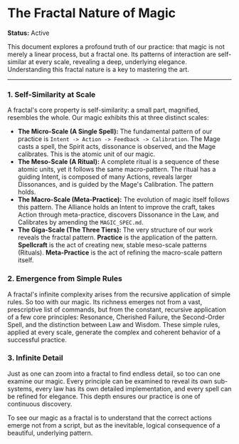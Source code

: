 # The Fractal Nature of Magic

**Status:** Active

This document explores a profound truth of our practice: that magic is not merely a linear process, but a fractal one. Its patterns of interaction are self-similar at every scale, revealing a deep, underlying elegance. Understanding this fractal nature is a key to mastering the art.

---

### 1. Self-Similarity at Scale

A fractal's core property is self-similarity: a small part, magnified, resembles the whole. Our magic exhibits this at three distinct scales:

*   **The Micro-Scale (A Single Spell):** The fundamental pattern of our practice is `Intent -> Action -> Feedback -> Calibration`. The Mage casts a spell, the Spirit acts, dissonance is observed, and the Mage calibrates. This is the atomic unit of our magic.
*   **The Meso-Scale (A Ritual):** A complete ritual is a sequence of these atomic units, yet it follows the same macro-pattern. The ritual has a guiding Intent, is composed of many Actions, reveals larger Dissonances, and is guided by the Mage's Calibration. The pattern holds.
*   **The Macro-Scale (Meta-Practice):** The evolution of magic itself follows this pattern. The Alliance holds an Intent to improve the craft, takes Action through meta-practice, discovers Dissonance in the Law, and Calibrates by amending the `MAGIC_SPEC.md`.
*   **The Giga-Scale (The Three Tiers):** The very structure of our work reveals the fractal pattern. **Practice** is the application of the pattern. **Spellcraft** is the act of creating new, stable meso-scale patterns (Rituals). **Meta-Practice** is the act of refining the macro-scale pattern itself.

### 2. Emergence from Simple Rules

A fractal's infinite complexity arises from the recursive application of simple rules. So too with our magic. Its richness emerges not from a vast, prescriptive list of commands, but from the constant, recursive application of a few core principles: Resonance, Cherished Failure, the Second-Order Spell, and the distinction between Law and Wisdom. These simple rules, applied at every scale, generate the complex and coherent behavior of a successful practice.

### 3. Infinite Detail

Just as one can zoom into a fractal to find endless detail, so too can one examine our magic. Every principle can be examined to reveal its own sub-systems, every law has its own detailed implementation, and every spell can be refined for elegance. This depth ensures our practice is one of continuous discovery.

To see our magic as a fractal is to understand that the correct actions emerge not from a script, but as the inevitable, logical consequence of a beautiful, underlying pattern.
